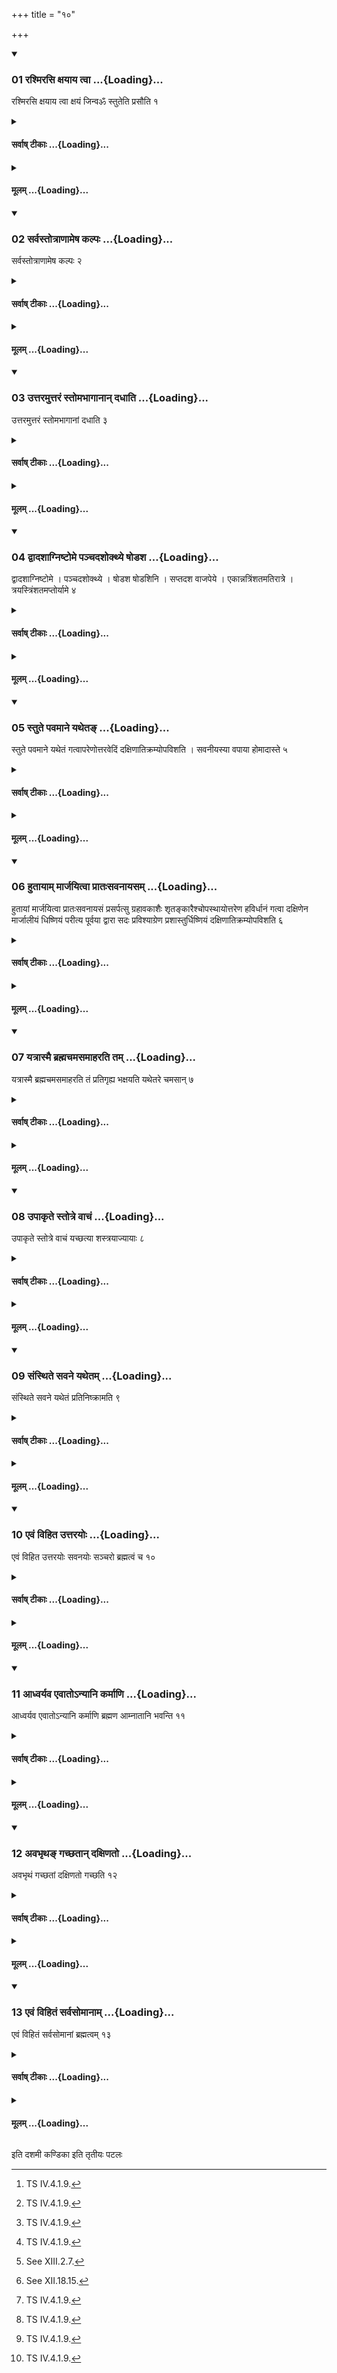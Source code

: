 +++
title = "१०"

+++

<div class="js_include" includetitle="true" newlevelforh1="3" unfilled url="/vedAH_yajuH/taittirIyam/sUtram/ApastambaH/shrautam/vishvAsa-prastutiH/14/10/01_rashmirasi_xayAya_tvA.md">
<details open><summary><h3>01 रश्मिरसि क्षयाय त्वा ...{Loading}...</h3></summary>

रश्मिरसि क्षयाय त्वा क्षयं जिन्वॐ स्तुतेति प्रसौति १
</details>
</div>
<div class="js_include collapsed" newlevelforh1="4" title="सर्वाष् टीकाः" unfilled url="/vedAH_yajuH/taittirIyam/sUtram/ApastambaH/shrautam/sarvASh_TIkAH/14/10/01_rashmirasi_xayAya_tvA.md">
<details><summary><h4>सर्वाष् टीकाः ...{Loading}...</h4></summary>
<details><summary>थिते</summary>

1. he orders with raśmirasi kṣayāya tvā kṣayaṁ jinvoṁ stuta.[^1]   

[^1]: TS IV.4.1.9.  
</details>
</details>
</div>
<div class="js_include collapsed" newlevelforh1="4" title="मूलम्" unfilled url="/vedAH_yajuH/taittirIyam/sUtram/ApastambaH/shrautam/mUlam/14/10/01_rashmirasi_xayAya_tvA.md">
<details><summary><h4>मूलम् ...{Loading}...</h4></summary>

रश्मिरसि क्षयाय त्वा क्षयं जिन्वॐ स्तुतेति प्रसौति १
</details>
</div>
<div class="js_include" includetitle="true" newlevelforh1="3" unfilled url="/vedAH_yajuH/taittirIyam/sUtram/ApastambaH/shrautam/vishvAsa-prastutiH/14/10/02_sarvastotrANAmeSha_kalpaH.md">
<details open><summary><h3>02 सर्वस्तोत्राणामेष कल्पः ...{Loading}...</h3></summary>

सर्वस्तोत्राणामेष कल्पः २
</details>
</div>
<div class="js_include collapsed" newlevelforh1="4" title="सर्वाष् टीकाः" unfilled url="/vedAH_yajuH/taittirIyam/sUtram/ApastambaH/shrautam/sarvASh_TIkAH/14/10/02_sarvastotrANAmeSha_kalpaH.md">
<details><summary><h4>सर्वाष् टीकाः ...{Loading}...</h4></summary>
<details><summary>थिते</summary>

2. This is the procedure of all the praise-songs. 
</details>
</details>
</div>
<div class="js_include collapsed" newlevelforh1="4" title="मूलम्" unfilled url="/vedAH_yajuH/taittirIyam/sUtram/ApastambaH/shrautam/mUlam/14/10/02_sarvastotrANAmeSha_kalpaH.md">
<details><summary><h4>मूलम् ...{Loading}...</h4></summary>

सर्वस्तोत्राणामेष कल्पः २
</details>
</div>
<div class="js_include" includetitle="true" newlevelforh1="3" unfilled url="/vedAH_yajuH/taittirIyam/sUtram/ApastambaH/shrautam/vishvAsa-prastutiH/14/10/03_uttaramuttaraM_stomabhAgAnAn_dadhAti.md">
<details open><summary><h3>03 उत्तरमुत्तरं स्तोमभागानान् दधाति ...{Loading}...</h3></summary>

उत्तरमुत्तरं स्तोमभागानां दधाति ३
</details>
</div>
<div class="js_include collapsed" newlevelforh1="4" title="सर्वाष् टीकाः" unfilled url="/vedAH_yajuH/taittirIyam/sUtram/ApastambaH/shrautam/sarvASh_TIkAH/14/10/03_uttaramuttaraM_stomabhAgAnAn_dadhAti.md">
<details><summary><h4>सर्वाष् टीकाः ...{Loading}...</h4></summary>
<details><summary>थिते</summary>

3. In every following praise-song, he adds one of the following Stomabhāga-formulae.  
</details>
</details>
</div>
<div class="js_include collapsed" newlevelforh1="4" title="मूलम्" unfilled url="/vedAH_yajuH/taittirIyam/sUtram/ApastambaH/shrautam/mUlam/14/10/03_uttaramuttaraM_stomabhAgAnAn_dadhAti.md">
<details><summary><h4>मूलम् ...{Loading}...</h4></summary>

उत्तरमुत्तरं स्तोमभागानां दधाति ३
</details>
</div>
<div class="js_include" includetitle="true" newlevelforh1="3" unfilled url="/vedAH_yajuH/taittirIyam/sUtram/ApastambaH/shrautam/vishvAsa-prastutiH/14/10/04_dvAdashAgniShTome_panchadashokthye_ShoDasha.md">
<details open><summary><h3>04 द्वादशाग्निष्टोमे पञ्चदशोक्थ्ये षोडश ...{Loading}...</h3></summary>

द्वादशाग्निष्टोमे । पञ्चदशोक्थ्ये । षोडश षोडशिनि । सप्तदश वाजपेये । एकान्नत्रिंशतमतिरात्रे । त्रयस्त्रिंशतमप्तोर्यामे ४
</details>
</div>
<div class="js_include collapsed" newlevelforh1="4" title="सर्वाष् टीकाः" unfilled url="/vedAH_yajuH/taittirIyam/sUtram/ApastambaH/shrautam/sarvASh_TIkAH/14/10/04_dvAdashAgniShTome_panchadashokthye_ShoDasha.md">
<details><summary><h4>सर्वाष् टीकाः ...{Loading}...</h4></summary>
<details><summary>थिते</summary>

4. Twelve in the Agniṣṭoma; fifteen in the Ukthya; Sixteen in the Ṣoḍaśin; seventeen in the Vājapeya; fortynine in the Atirātra; thirty-three in the Aptoryāma.[^1]   

[^1]: There are only 31 Stomabhāga-fomulae. By repeating the 16th and the 31st formulae one can get the number 33. 
</details>
</details>
</div>
<div class="js_include collapsed" newlevelforh1="4" title="मूलम्" unfilled url="/vedAH_yajuH/taittirIyam/sUtram/ApastambaH/shrautam/mUlam/14/10/04_dvAdashAgniShTome_panchadashokthye_ShoDasha.md">
<details><summary><h4>मूलम् ...{Loading}...</h4></summary>

द्वादशाग्निष्टोमे । पञ्चदशोक्थ्ये । षोडश षोडशिनि । सप्तदश वाजपेये । एकान्नत्रिंशतमतिरात्रे । त्रयस्त्रिंशतमप्तोर्यामे ४
</details>
</div>
<div class="js_include" includetitle="true" newlevelforh1="3" unfilled url="/vedAH_yajuH/taittirIyam/sUtram/ApastambaH/shrautam/vishvAsa-prastutiH/14/10/05_stute_pavamAne_yatheta~N.md">
<details open><summary><h3>05 स्तुते पवमाने यथेतङ् ...{Loading}...</h3></summary>

स्तुते पवमाने यथेतं गत्वापरेणोत्तरवेदिं दक्षिणातिक्रम्योपविशति । सवनीयस्या वपाया होमादास्ते ५
</details>
</div>
<div class="js_include collapsed" newlevelforh1="4" title="सर्वाष् टीकाः" unfilled url="/vedAH_yajuH/taittirIyam/sUtram/ApastambaH/shrautam/sarvASh_TIkAH/14/10/05_stute_pavamAne_yatheta~N.md">
<details><summary><h4>सर्वाष् टीकाः ...{Loading}...</h4></summary>
<details><summary>थिते</summary>

5. After the Pavamāna (-laud) has been sung, having gone back in the same manner as he has come, having stepped towards the south of the Uttaravedi by the west, he sits down there. He remains seated there upto the offering of the omentum of the animal to be offered on the Soma-pressing-day.[^1]   

[^1]: Thus upto XII.18.15.  
</details>
</details>
</div>
<div class="js_include collapsed" newlevelforh1="4" title="मूलम्" unfilled url="/vedAH_yajuH/taittirIyam/sUtram/ApastambaH/shrautam/mUlam/14/10/05_stute_pavamAne_yatheta~N.md">
<details><summary><h4>मूलम् ...{Loading}...</h4></summary>

स्तुते पवमाने यथेतं गत्वापरेणोत्तरवेदिं दक्षिणातिक्रम्योपविशति । सवनीयस्या वपाया होमादास्ते ५
</details>
</div>
<div class="js_include" includetitle="true" newlevelforh1="3" unfilled url="/vedAH_yajuH/taittirIyam/sUtram/ApastambaH/shrautam/vishvAsa-prastutiH/14/10/06_hutAyAm_mArjayitvA_prAtaHsavanAyasam.md">
<details open><summary><h3>06 हुतायाम् मार्जयित्वा प्रातःसवनायसम् ...{Loading}...</h3></summary>

हुतायां मार्जयित्वा प्रातःसवनायसं प्रसर्पत्सु ग्रहावकाशैः शृतङ्कारैश्चोपस्थायोत्तरेण हविर्धानं गत्वा दक्षिणेन मार्जालीयं धिष्णियं परीत्य पूर्वया द्वारा सदः प्रविश्याग्रेण प्रशास्तुर्धिष्णियं दक्षिणातिक्रम्योपविशति ६
</details>
</div>
<div class="js_include collapsed" newlevelforh1="4" title="सर्वाष् टीकाः" unfilled url="/vedAH_yajuH/taittirIyam/sUtram/ApastambaH/shrautam/sarvASh_TIkAH/14/10/06_hutAyAm_mArjayitvA_prAtaHsavanAyasam.md">
<details><summary><h4>सर्वाष् टीकाः ...{Loading}...</h4></summary>
<details><summary>थिते</summary>

6. After the omentum has been offered, having cleansed himself,[^1] having praised by means of the Grahāvakāśa-formulae (meant for looking at the scoops), and the Śr̥taṅkāra-formulae[^3] while some (priests) are creeping for morning-pressing,[^4] having gone towards the Havirdhāna-shed by the north, having gone around the Mārjālīya-Dhiṣṇya (fire-hearth) by the south, having entered into the Sadas through the eastern door, having stepped beyond the Dhiṣnya of the Maitrāvaruṇa, he sits down.   

[^1]: See XII.18.15.  

[^3]: See XIII.2.7.  

[^3]: See XIII.2.7.  

[^4]: See XII.18.15.  
</details>
</details>
</div>
<div class="js_include collapsed" newlevelforh1="4" title="मूलम्" unfilled url="/vedAH_yajuH/taittirIyam/sUtram/ApastambaH/shrautam/mUlam/14/10/06_hutAyAm_mArjayitvA_prAtaHsavanAyasam.md">
<details><summary><h4>मूलम् ...{Loading}...</h4></summary>

हुतायां मार्जयित्वा प्रातःसवनायसं प्रसर्पत्सु ग्रहावकाशैः शृतङ्कारैश्चोपस्थायोत्तरेण हविर्धानं गत्वा दक्षिणेन मार्जालीयं धिष्णियं परीत्य पूर्वया द्वारा सदः प्रविश्याग्रेण प्रशास्तुर्धिष्णियं दक्षिणातिक्रम्योपविशति ६
</details>
</div>
<div class="js_include" includetitle="true" newlevelforh1="3" unfilled url="/vedAH_yajuH/taittirIyam/sUtram/ApastambaH/shrautam/vishvAsa-prastutiH/14/10/07_yatrAsmai_brahmachamasamAharati_tam.md">
<details open><summary><h3>07 यत्रास्मै ब्रह्मचमसमाहरति तम् ...{Loading}...</h3></summary>

यत्रास्मै ब्रह्मचमसमाहरति तं प्रतिगृह्य भक्षयति यथेतरे चमसान् ७
</details>
</div>
<div class="js_include collapsed" newlevelforh1="4" title="सर्वाष् टीकाः" unfilled url="/vedAH_yajuH/taittirIyam/sUtram/ApastambaH/shrautam/sarvASh_TIkAH/14/10/07_yatrAsmai_brahmachamasamAharati_tam.md">
<details><summary><h4>सर्वाष् टीकाः ...{Loading}...</h4></summary>
<details><summary>थिते</summary>

7. When one brings the Brahman's goblet towards him, having accepted it, he drinks (the Soma in it) in the same manner as the other (priests drink) the other (Soma-juice in) the (other) goblets.[^1]   

[^1]: See XII.24.4ff. 
</details>
</details>
</div>
<div class="js_include collapsed" newlevelforh1="4" title="मूलम्" unfilled url="/vedAH_yajuH/taittirIyam/sUtram/ApastambaH/shrautam/mUlam/14/10/07_yatrAsmai_brahmachamasamAharati_tam.md">
<details><summary><h4>मूलम् ...{Loading}...</h4></summary>

यत्रास्मै ब्रह्मचमसमाहरति तं प्रतिगृह्य भक्षयति यथेतरे चमसान् ७
</details>
</div>
<div class="js_include" includetitle="true" newlevelforh1="3" unfilled url="/vedAH_yajuH/taittirIyam/sUtram/ApastambaH/shrautam/vishvAsa-prastutiH/14/10/08_upAkRte_stotre_vAchaM.md">
<details open><summary><h3>08 उपाकृते स्तोत्रे वाचं ...{Loading}...</h3></summary>

उपाकृते स्तोत्रे वाचं यच्छत्या शस्त्रयाज्यायाः ८
</details>
</div>
<div class="js_include collapsed" newlevelforh1="4" title="सर्वाष् टीकाः" unfilled url="/vedAH_yajuH/taittirIyam/sUtram/ApastambaH/shrautam/sarvASh_TIkAH/14/10/08_upAkRte_stotre_vAchaM.md">
<details><summary><h4>सर्वाष् टीकाः ...{Loading}...</h4></summary>
<details><summary>थिते</summary>

8. After the Praise-singing (stotra) has been bespoken, he restrains his speech upto the offering verse in the Śastra (-recitation).[^1]   

[^1]: Cf. AB V.33.   
</details>
</details>
</div>
<div class="js_include collapsed" newlevelforh1="4" title="मूलम्" unfilled url="/vedAH_yajuH/taittirIyam/sUtram/ApastambaH/shrautam/mUlam/14/10/08_upAkRte_stotre_vAchaM.md">
<details><summary><h4>मूलम् ...{Loading}...</h4></summary>

उपाकृते स्तोत्रे वाचं यच्छत्या शस्त्रयाज्यायाः ८
</details>
</div>
<div class="js_include" includetitle="true" newlevelforh1="3" unfilled url="/vedAH_yajuH/taittirIyam/sUtram/ApastambaH/shrautam/vishvAsa-prastutiH/14/10/09_saMsthite_savane_yathetam.md">
<details open><summary><h3>09 संस्थिते सवने यथेतम् ...{Loading}...</h3></summary>

संस्थिते सवने यथेतं प्रतिनिष्क्रामति ९
</details>
</div>
<div class="js_include collapsed" newlevelforh1="4" title="सर्वाष् टीकाः" unfilled url="/vedAH_yajuH/taittirIyam/sUtram/ApastambaH/shrautam/sarvASh_TIkAH/14/10/09_saMsthite_savane_yathetam.md">
<details><summary><h4>सर्वाष् टीकाः ...{Loading}...</h4></summary>
<details><summary>थिते</summary>

9. After the Savana has stood completely established (i.e. concluded), he goes back in the same manner as he has (come).[^1]   

[^1]: See Sūtra 6. 
</details>
</details>
</div>
<div class="js_include collapsed" newlevelforh1="4" title="मूलम्" unfilled url="/vedAH_yajuH/taittirIyam/sUtram/ApastambaH/shrautam/mUlam/14/10/09_saMsthite_savane_yathetam.md">
<details><summary><h4>मूलम् ...{Loading}...</h4></summary>

संस्थिते सवने यथेतं प्रतिनिष्क्रामति ९
</details>
</div>
<div class="js_include" includetitle="true" newlevelforh1="3" unfilled url="/vedAH_yajuH/taittirIyam/sUtram/ApastambaH/shrautam/vishvAsa-prastutiH/14/10/10_evaM_vihita_uttarayoH.md">
<details open><summary><h3>10 एवं विहित उत्तरयोः ...{Loading}...</h3></summary>

एवं विहित उत्तरयोः सवनयोः सञ्चरो ब्रह्मत्वं च १०
</details>
</div>
<div class="js_include collapsed" newlevelforh1="4" title="सर्वाष् टीकाः" unfilled url="/vedAH_yajuH/taittirIyam/sUtram/ApastambaH/shrautam/sarvASh_TIkAH/14/10/10_evaM_vihita_uttarayoH.md">
<details><summary><h4>सर्वाष् टीकाः ...{Loading}...</h4></summary>
<details><summary>थिते</summary>

10. The (act of) going and (of) the duties of the Brahman prescribed in this way (are also applicable) in the next two Savamas (viz. midday pressing and the afternoon-pressing).  
</details>
</details>
</div>
<div class="js_include collapsed" newlevelforh1="4" title="मूलम्" unfilled url="/vedAH_yajuH/taittirIyam/sUtram/ApastambaH/shrautam/mUlam/14/10/10_evaM_vihita_uttarayoH.md">
<details><summary><h4>मूलम् ...{Loading}...</h4></summary>

एवं विहित उत्तरयोः सवनयोः सञ्चरो ब्रह्मत्वं च १०
</details>
</div>
<div class="js_include" includetitle="true" newlevelforh1="3" unfilled url="/vedAH_yajuH/taittirIyam/sUtram/ApastambaH/shrautam/vishvAsa-prastutiH/14/10/11_Adhvaryava_evAto-nyAni_karmANi.md">
<details open><summary><h3>11 आध्वर्यव एवातोऽन्यानि कर्माणि ...{Loading}...</h3></summary>

आध्वर्यव एवातोऽन्यानि कर्माणि ब्रह्मण आम्नातानि भवन्ति ११
</details>
</div>
<div class="js_include collapsed" newlevelforh1="4" title="सर्वाष् टीकाः" unfilled url="/vedAH_yajuH/taittirIyam/sUtram/ApastambaH/shrautam/sarvASh_TIkAH/14/10/11_Adhvaryava_evAto-nyAni_karmANi.md">
<details><summary><h4>सर्वाष् टीकाः ...{Loading}...</h4></summary>
<details><summary>थिते</summary>

11. The duties other than those of the Brahman are prescribed in the part dealing with the ritual of the Adhvaryu itself. 
</details>
</details>
</div>
<div class="js_include collapsed" newlevelforh1="4" title="मूलम्" unfilled url="/vedAH_yajuH/taittirIyam/sUtram/ApastambaH/shrautam/mUlam/14/10/11_Adhvaryava_evAto-nyAni_karmANi.md">
<details><summary><h4>मूलम् ...{Loading}...</h4></summary>

आध्वर्यव एवातोऽन्यानि कर्माणि ब्रह्मण आम्नातानि भवन्ति ११
</details>
</div>
<div class="js_include" includetitle="true" newlevelforh1="3" unfilled url="/vedAH_yajuH/taittirIyam/sUtram/ApastambaH/shrautam/vishvAsa-prastutiH/14/10/12_avabhRtha~N_gachChatAn_daxiNato.md">
<details open><summary><h3>12 अवभृथङ् गच्छतान् दक्षिणतो ...{Loading}...</h3></summary>

अवभृथं गच्छतां दक्षिणतो गच्छति १२
</details>
</div>
<div class="js_include collapsed" newlevelforh1="4" title="सर्वाष् टीकाः" unfilled url="/vedAH_yajuH/taittirIyam/sUtram/ApastambaH/shrautam/sarvASh_TIkAH/14/10/12_avabhRtha~N_gachChatAn_daxiNato.md">
<details><summary><h4>सर्वाष् टीकाः ...{Loading}...</h4></summary>
<details><summary>थिते</summary>

12. He goes by the south of those going for the Avabhr̥tha (-ritual).[^1]   

[^1]: See XIII.20.2. 
</details>
</details>
</div>
<div class="js_include collapsed" newlevelforh1="4" title="मूलम्" unfilled url="/vedAH_yajuH/taittirIyam/sUtram/ApastambaH/shrautam/mUlam/14/10/12_avabhRtha~N_gachChatAn_daxiNato.md">
<details><summary><h4>मूलम् ...{Loading}...</h4></summary>

अवभृथं गच्छतां दक्षिणतो गच्छति १२
</details>
</div>
<div class="js_include" includetitle="true" newlevelforh1="3" unfilled url="/vedAH_yajuH/taittirIyam/sUtram/ApastambaH/shrautam/vishvAsa-prastutiH/14/10/13_evaM_vihitaM_sarvasomAnAm.md">
<details open><summary><h3>13 एवं विहितं सर्वसोमानाम् ...{Loading}...</h3></summary>

एवं विहितं सर्वसोमानां ब्रह्मत्वम् १३
</details>
</div>
<div class="js_include collapsed" newlevelforh1="4" title="सर्वाष् टीकाः" unfilled url="/vedAH_yajuH/taittirIyam/sUtram/ApastambaH/shrautam/sarvASh_TIkAH/14/10/13_evaM_vihitaM_sarvasomAnAm.md">
<details><summary><h4>सर्वाष् टीकाः ...{Loading}...</h4></summary>
<details><summary>थिते</summary>

13. The duties of the Brahman prescribed here are applicable to all the Soma (sacrifice)s. 
</details>
</details>
</div>
<div class="js_include collapsed" newlevelforh1="4" title="मूलम्" unfilled url="/vedAH_yajuH/taittirIyam/sUtram/ApastambaH/shrautam/mUlam/14/10/13_evaM_vihitaM_sarvasomAnAm.md">
<details><summary><h4>मूलम् ...{Loading}...</h4></summary>

एवं विहितं सर्वसोमानां ब्रह्मत्वम् १३
</details>
</div>

  
इति दशमी कण्डिका 
इति तृतीयः पटलः

